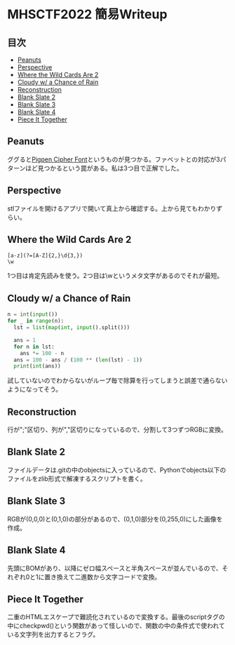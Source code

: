 # MHSCTF2022 簡易Writeup

## 目次

- [Peanuts](#peanuts)
- [Perspective](#perspective)
- [Where the Wild Cards Are 2](#where-the-wild-cards-are-2)
- [Cloudy w/ a Chance of Rain](#cloudy-w-a-chance-of-rain)
- [Reconstruction](#reconstruction)
- [Blank Slate 2](#blank-slate-2)
- [Blank Slate 3](#blank-slate-3)
- [Blank Slate 4](#blank-slate-4)
- [Piece It Together](#piece-it-together)

## Peanuts

ググると[Pigpen Cipher Font](https://fontmeme.com/jfont/pigpen-cipher-font/)というものが見つかる。ファベットとの対応が3パターンほど見つかるという罠がある。私は3つ目で正解でした。

## Perspective

stlファイルを開けるアプリで開いて真上から確認する。上から見てもわかりずらい。

## Where the Wild Cards Are 2

`[a-z](?=[A-Z]{2,}\d{3,})`  
`\w`  

1つ目は肯定先読みを使う。2つ目は\wというメタ文字があるのでそれが最短。

## Cloudy w/ a Chance of Rain

```py
n = int(input())
for _ in range(n):
  lst = list(map(int, input().split()))

  ans = 1
  for n in lst:
    ans *= 100 - n
  ans = 100 - ans / (100 ** (len(lst) - 1))
  print(int(ans))
```

試していないのでわからないがループ毎で除算を行ってしまうと誤差で通らないようになってそう。

## Reconstruction

行が";"区切り、列が","区切りになっているので、分割して3つずつRGBに変換。

## Blank Slate 2

ファイルデータは.gitの中のobjectsに入っているので、Pythonでobjects以下のファイルをzlib形式で解凍するスクリプトを書く。

## Blank Slate 3

RGBが(0,0,0)と(0,1,0)の部分があるので、(0,1,0)部分を(0,255,0)にした画像を作成。

## Blank Slate 4

先頭にBOMがあり、以降にゼロ幅スペースと半角スペースが並んでいるので、それぞれ0と1に置き換えて二進数から文字コードで変換。

## Piece It Together

二重のHTMLエスケープで難読化されているので変換する。最後のscriptタグの中にcheckpwd()という関数があって怪しいので、関数の中の条件式で使われている文字列を出力するとフラグ。
